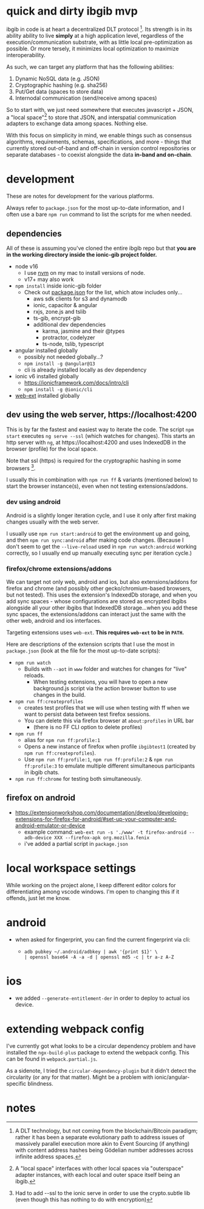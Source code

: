 # quick and dirty ibgib mvp

ibgib in code is at heart a decentralized DLT protocol [^1]. Its strength is in
its ability ability to live **simply** at a high application level, regardless
of the execution/communication substrate, with as little local pre-optimization
as possible. Or more tersely, it minimizes local optimization to maximize
interoperability.

As such, we can target any platform that has the following abilities:

1. Dynamic NoSQL data (e.g. JSON)
2. Cryptographic hashing (e.g. sha256)
3. Put/Get data (spaces to store data)
4. Internodal communication (send/receive among spaces)

So to start with, we just need somewhere that executes javascript + JSON, a
"local space"[^2] to store that JSON, and interspatial communication adapters to
exchange data among spaces. Nothing else.

With this focus on simplicity in mind, we enable things such as consensus
algorithms, requirements, schemas, specifications, and more - things that
currently stored out-of-band and off-chain in version control repositories or
separate databases - to coexist alongside the data **in-band and on-chain**.

# development

These are notes for development for the various platforms.

Always refer to `package.json` for the most up-to-date information,
and I often use a bare `npm run` command to list the scripts for me
when needed.

## dependencies

All of these is assuming you've cloned the entire ibgib repo but that
**you are in the working directory inside the ionic-gib project folder.**

* node v16
  * I use [nvm](https://github.com/nvm-sh/nvm) on my mac to install versions of node.
  * v17+ may also work
* `npm install` inside ionic-gib folder
  * Check out [package.json](./package.json) for the list, which atow includes only...
    * aws sdk clients for s3 and dynamodb
    * ionic, capacitor & angular
    * rxjs, zone.js and tslib
    * ts-gib, encrypt-gib
    * additional dev dependencies
      * karma, jasmine and their @types
      * protractor, codelyzer
      * ts-node, tslib, typescript
* angular installed globally
  * possibly not needed globally...?
  * `npm install -g @angular@13`
  * cli is already installed locally as dev dependency
* ionic v6 installed globally
  * https://ionicframework.com/docs/intro/cli
  * `npm install -g @ionic/cli`
* [web-ext](https://github.com/mozilla/web-ext) installed globally



## dev using the web server, https://localhost:4200

This is by far the fastest and easiest way to iterate the code.
The script `npm start` executes `ng serve --ssl` (which watches for changes).
This starts an http server with `ng`, at https://localhost:4200 and uses
IndexedDB in the browser (profile) for the local space.

Note that ssl (https) is required for the cryptographic hashing in some browsers [^3].

I usually this in combination with `npm run ff` & variants (mentioned below) to
start the browser instance(s), even when not testing extensions/addons.

### dev using android

Android is a slightly longer iteration cycle, and I use it only
after first making changes usually with the web server.

I usually use `npm run start:android` to get the environment up and
going, and then `npm run sync:android` after making code changes.
(Because I don't seem to get the `--live-reload` used in `npm run watch:android`
working correctly, so I usually end up manually executing sync per iteration
cycle.)

### firefox/chrome extensions/addons

We can target not only web, android and ios, but also extensions/addons for
firefox and chrome (and possibly other gecko/chromium-based browsers, but not
tested). This uses the extension's IndexedDb storage, and when you add sync
spaces - whose configurations are stored as encrypted ibgibs alongside all your
other ibgibs that IndexedDB storage...when you add these sync spaces, the
extensions/addons can interact just the same with the other web, android and ios
interfaces.

Targeting extensions uses `web-ext`.
**This requires `web-ext` to be in `PATH`.**

Here are descriptions of the extension scripts that I use the most in
`package.json` (look at the file for the most up-to-date scripts):

* `npm run watch`
  * Builds with `--aot` in `www` folder and watches for changes for "live"
    reloads.
    * When testing extensions, you will have to open a new background.js script
      via the action browser button to use changes in the build.
* `npm run ff:createprofiles`
  * creates test profiles that we will use when testing with ff when we want to
    persist data between test firefox sessions.
  * You can delete this via firefox browser at `about:profiles` in URL bar
    * (there is no FF CLI option to delete profiles)
* `npm run ff`
  * alias for `npm run ff:profile:1`
  * Opens a new instance of firefox when profile `ibgibtest1` (created by
    `npm run ff:createprofiles`).
  * Use `npm run ff:profile:1`, `npm run ff:profile:2` & `npm run ff:profile:3`
    to emulate multiple different simultaneous participants in ibgib chats.
* `npm run ff:chrome` for testing both simultaneously.

## firefox on android

* https://extensionworkshop.com/documentation/develop/developing-extensions-for-firefox-for-android/#set-up-your-computer-and-android-emulator-or-device
  * example command: `web-ext run -s './www' -t firefox-android --adb-device XXX --firefox-apk org.mozilla.fenix`
  * i've added a partial script in `package.json`

# local workspace settings

While working on the project alone, I keep different editor colors for
differentiating among vscode windows. I'm open to changing this if it offends,
just let me know.

# android

* when asked for fingerprint, you can find the current fingerprint via cli:
  * ```
    adb pubkey ~/.android/adbkey | awk '{print $1}' \
    | openssl base64 -A -a -d | openssl md5 -c | tr a-z A-Z
    ```

# ios

* we added `--generate-entitlement-der` in order to deploy to actual ios device.

# extending webpack config

I've currently got what looks to be a circular dependency problem and have
installed the `ngx-build-plus` package to extend the webpack config. This can be
found in `webpack.partial.js`.

As a sidenote, I tried the `circular-dependency-plugin` but it didn't detect the
circularity (or any for that matter). Might be a problem with
ionic/angular-specific blindness.

# notes

[^1]: A DLT technology, but not coming from the blockchain/Bitcoin paradigm; rather it has been a separate evolutionary path to address issues of massively parallel execution more akin to Event Sourcing (if anything) with content address hashes being Gödelian number addresses across infinite address spaces.
[^2]: A "local space" interfaces with other local spaces via "outerspace" adapter instances, with each local and outer space itself being an ibgib.
[^3]: Had to add --ssl to the ionic serve in order to use the crypto.subtle lib (even though this has nothing to do with encryption)

